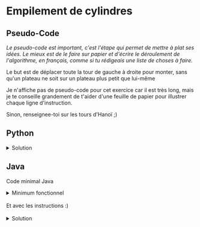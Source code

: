# Empilement de cylindres

## Pseudo-Code

_Le pseudo-code est important, c'est l'étape qui permet de mettre à plat ses idées. Le mieux est de le faire sur papier et d'écrire le déroulement de l'algorithme, en français, comme si tu rédigeais une liste de choses à faire._

Le but est de déplacer toute la tour de gauche à droite pour monter, sans qu'un plateau ne soit sur un plateau plus petit que lui-même

Je n'affiche pas de pseudo-code pour cet exercice car il est très long, mais je te conseille grandement de t'aider d'une feuille de papier pour illustrer chaque ligne d'instruction.

Sinon, renseignee-toi sur les tours d'Hanoï ;)

## Python

<details>
  <summary>Solution</summary>

```Python
from robot import *
deplacer(1, 2)
deplacer(1, 3)
deplacer(2, 3)
deplacer(1, 2)
deplacer(3, 1)
deplacer(3, 2)
deplacer(1, 2)
deplacer(1, 3)
deplacer(2, 3)
deplacer(2, 1)
deplacer(3, 1)
deplacer(2, 3)
deplacer(1, 2)
deplacer(1, 3)
deplacer(2, 3)
```

</details>

## Java

Code minimal Java

<details>
  <summary>Minimum fonctionnel</summary>

```Java
  class Main {
    public static void main(String[] args) {
      // ton code ici
    }
  }
```

</details>

</br>
Et avec les instructions :)
</br>
</br>

<details>
  <summary>Solution</summary>


```Java
import static algorea.Robot.*;
class Main {
   public static void main(String[] args) {
      deplacer(1,2);
      deplacer(1,3);
      deplacer(2,3);
      
      deplacer(1,2);
      
      deplacer(3,1);
      deplacer(3,2);
      deplacer(1,2);
      
      
      deplacer(1,3);
      
      
      deplacer(2,3);
      deplacer(2,1);
      deplacer(3,1);
      
      deplacer(2,3);
      
      deplacer(1,2);
      deplacer(1,3);
      deplacer(2,3);
   }
}
```

</details>
